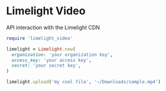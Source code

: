 # Limelight Video

API interaction with the Limelight CDN

```ruby
require 'limelight_video'

limelight = Limelight.new(
  organization: 'your organization key',
  access_key: 'your access key',
  secret: 'your secret key',
)

limelight.upload('my cool file', '~/Downloads/sample.mp4')
```
